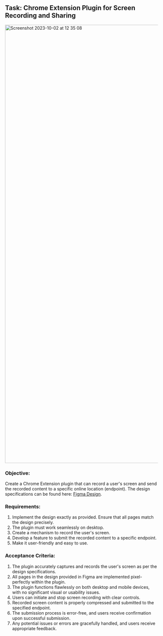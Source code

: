 ## Task: Chrome Extension Plugin for Screen Recording and Sharing
<img width="1440" alt="Screenshot 2023-10-02 at 12 35 08" src="https://github.com/chiomanwocha/hmo-extension/assets/77916165/1e380490-998c-4145-9410-be80d0e14bc8">

### Objective: 
Create a Chrome Extension plugin that can record a user's screen and send the recorded content to a specific online location (endpoint). 
The design specifications can be found here: [Figma Design](https://www.figma.com/file/SfVZFkRDgF1DbQR86eovnN/HelpMeOut?type=design&node-id=190-2117&mode=design&t=F8V19rtTxwxONNG8-0).
### Requirements:
1. Implement the design exactly as provided. Ensure that all pages match the design precisely.
2. The plugin must work seamlessly on desktop.
3. Create a mechanism to record the user's screen.
4. Develop a feature to submit the recorded content to a specific endpoint.
5. Make it user-friendly and easy to use.
### Acceptance Criteria:
1. The plugin accurately captures and records the user's screen as per the design specifications.
2. All pages in the design provided in Figma are implemented pixel-perfectly within the plugin.
3. The plugin functions flawlessly on both desktop and mobile devices, with no significant visual or usability issues.
4. Users can initiate and stop screen recording with clear controls.
5. Recorded screen content is properly compressed and submitted to the specified endpoint.
6. The submission process is error-free, and users receive confirmation upon successful submission.
7. Any potential issues or errors are gracefully handled, and users receive appropriate feedback.
